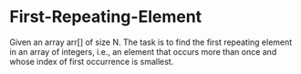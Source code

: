 # First-Repeating-Element
Given an array arr[] of size N. The task is to find the first repeating element in an array of integers, i.e., an element that occurs more than once and whose index of first occurrence is smallest.
